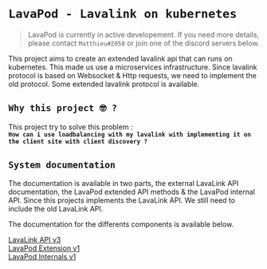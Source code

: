 # **`LavaPod - Lavalink on kubernetes`**



> LavaPod is currently in active developement. If you need more details, please contact `Matthieu#2050` or join one of the discord servers below.


This project aims to create an extended lavalink api that can runs on kubernetes.
This made us use a microservices infrastructure.
Since lavalink protocol is based on Websocket & Http requests, we need to implement the old protocol.
Some extended lavalink protocol is available.


## `Why this project 🤓 ?`

This project try to solve this problem : \
**`How can i use loadbalancing with my lavalink with implementing it on the client site with client discovery ?`**

## `System documentation`

The documentation is available in two parts, the external LavaLink API documentation, the LavaPod extended API methods & the LavaPod internal API.
Since this projects implements the LavaLink API. We still need to include the old LavaLink API.

The documentation for the differents components is available below.

[LavaLink API v3](doc/lavalink_api_v3.md) \
[LavaPod Extension v1](doc/lavapod_extension_v1.md) \
[LavaPod Internals v1](doc/lavapod_extension_v1.md)

